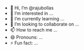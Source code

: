 - 👋 Hi, I’m @rajubollas
- 👀 I’m interested in ...
- 🌱 I’m currently learning ...
- 💞️ I’m looking to collaborate on ...
- 📫 How to reach me ...
- 😄 Pronouns: ...
- ⚡ Fun fact: ...

<!---
rajubollas/rajubollas is a ✨ special ✨ repository because its `README.md` (this file) appears on your GitHub profile.
You can click the Preview link to take a look at your changes.
--->
